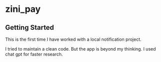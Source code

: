 # zini_pay

## Getting Started

This is the first time I have worked with a local notification project.

I tried to maintain a clean code. But the app is beyond my thinking. 
I used chat gpt for faster research. 

